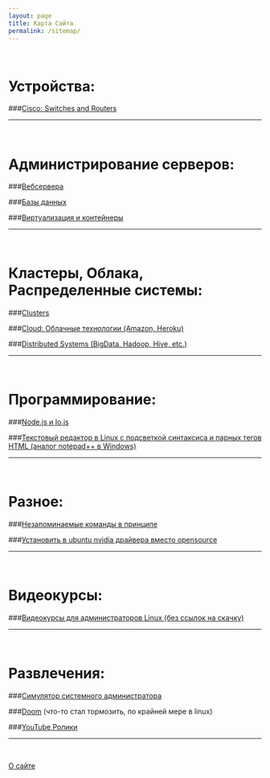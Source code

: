 ```yaml
---
layout: page
title: Карта Сайта
permalink: /sitemap/
---
```



<br/>

# Устройства:

###[Cisco: Switches and Routers](/devices/cisco/routers/)

______

<br/>

# Администрирование серверов:

###[Вебсервера](/linux/webservers/apache/)

###[Базы данных](/linux/databases/)  

###[Виртуализация и контейнеры](/linux/virtual/)


______

<br/>

# Кластеры, Облака, Распределенные системы:

###[Clusters](/linux/clusters/)

###[Cloud: Облачные технологии (Amazon, Heroku)](/linux/cloud/)  

###[Distributed Systems (BigData, Hadoop, Hive, etc.)](/linux/distributed-systems/)  

______

<br/>

# Программирование:

###[Node.js и Io.js](/linux/dev/nodejs/)

###[Текстовый редактор в Linux с подсветкой синтаксиса и парных тегов HTML (аналог notepad++ в Windows)](/linux/editors/)



______

<br/>

# Разное:

###[Незапоминаемые команды в принципе](/linux/commands/)


###[Установить в ubuntu nvidia драйвера вместо opensource](/ubuntu/drivers/nvidia/)

______

<br/>

# Видеокурсы:

###[Видеокурсы для администраторов Linux (без ссылок на скачку)](/linux/video-kursy/)  

______

<br/>

# Развлечения:

###[Симулятор системного администратора](/website/games/sysadm.swf)  

###[Doom](/website/games/doom.swf) (что-то стал тормозить, по крайней мере  в linux)  

###[YouTube Ролики](/entertainment/youtube/)
______

<br/>

[О сайте](/about/)  

